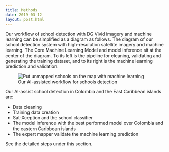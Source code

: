 ```yaml
---
title: Methods
date: 2019-03-12
layout: post.html
---
```


Our workflow of school detection with DG Vivid imagery and machine learning can be simplified as a diagram as follows. The diagram of our school detection system with high-resolution satellite imagery and machine learning. The Core Machine Learning Model and model inference sit at the center of the diagram. To its left is the pipeline for cleaning, validating and generating the training dataset, and to its right is the machine learning prediction and validation.

<figure class="align-center">
	<img src="/assets/graphics/content/methodology/unicef-UNICEF_Schools_diagram.png" alt="Put unmapped schools on the map with machine learning" />
	<figcaption> Our AI-assisted workflow for schools detection</figcaption>
</figure>

Our AI-assist school detection in Colombia and the East Caribbean islands are:
- Data cleaning
- Training data creation
- Sat-Xception and the school classifier
- The model inference with the best performed model over Colombia and the eastern Caribbean islands
- The expert mapper validate the machine learning prediction

See the detailed steps under this section.
